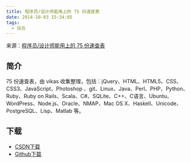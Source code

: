 ```yaml
---
title: 程序员/设计师能用上的 75 份速查表
date: 2014-10-03 15:34:05
tags:
  - 综合
---
```


来源：[程序员/设计师能用上的 75 份速查表](http://www.admin10000.com/document/4177.html)

<!--more-->

## 简介 ##

75 份速查表，由 vikas 收集整理，包括：jQuery、HTML、HTML5、CSS、CSS3、JavaScript、Photoshop 、git、Linux、Java、Perl、PHP、Python、Ruby、Ruby on Rails、Scala、C#、SQLite、C++、C语言、Ubuntu、WordPress、Node.js、Oracle、NMAP、Mac OS X、Haskell、Unicode、PostgreSQL、Lisp、Matlab 等。

## 下载 ##

+ [CSDN下载](http://download.csdn.net/detail/wizardforcel/8000001)
+ [Github下载](https://github.com/wizardforcel/75cheatsheets/archive/master.zip)
